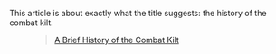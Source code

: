 This article is about exactly what the title suggests: the history of the combat kilt.

<figure><div class="wp-block-embed__wrapper"><blockquote class="wp-embedded-content" data-secret="3ybJYglqCJ"><a href="https://www.historynet.com/a-brief-history-of-the-combat-kilt/">A Brief History of the Combat Kilt</a></blockquote><iframe loading="lazy" class="wp-embedded-content" sandbox="allow-scripts" security="restricted" style="position: absolute; clip: rect(1px, 1px, 1px, 1px);" title="“A Brief History of the Combat Kilt” — HistoryNet" src="https://www.historynet.com/a-brief-history-of-the-combat-kilt/embed/#?secret=2JOsOHWhoD#?secret=3ybJYglqCJ" data-secret="3ybJYglqCJ" width="500" height="282" frameborder="0" marginwidth="0" marginheight="0" scrolling="no"></iframe></div></figure>